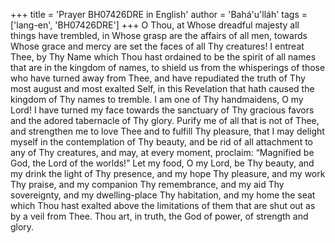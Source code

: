 +++
title = 'Prayer BH07426DRE in English'
author = 'Bahá'u'lláh'
tags = ['lang-en', 'BH07426DRE']
+++
O Thou, at Whose dreadful majesty all things have trembled, in Whose grasp are the affairs of all men, towards Whose grace and mercy are set the faces of all Thy creatures!  I entreat Thee, by Thy Name which Thou hast ordained to be the spirit of all names that are in the kingdom of names, to shield us from the whisperings of those who have turned away from Thee, and have repudiated the truth of Thy most august and most exalted Self, in this Revelation that hath caused the kingdom of Thy names to tremble.
I am one of Thy handmaidens, O my Lord!  I have turned my face towards the sanctuary of Thy gracious favors and the adored tabernacle of Thy glory.  Purify me of all that is not of Thee, and strengthen me to love Thee and to fulfill Thy pleasure, that I may delight myself in the contemplation of Thy beauty, and be rid of all attachment to any of Thy creatures, and may, at every moment, proclaim: “Magnified be God, the Lord of the worlds!”
Let my food, O my Lord, be Thy beauty, and my drink the light of Thy presence, and my hope Thy pleasure, and my work Thy praise, and my companion Thy remembrance, and my aid Thy sovereignty, and my dwelling-place Thy habitation, and my home the seat which Thou hast exalted above the limitations of them that are shut out as by a veil from Thee.
Thou art, in truth, the God of power, of strength and glory.
